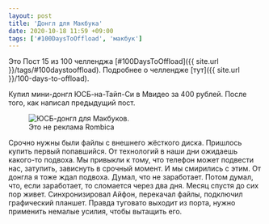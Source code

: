 ```yaml
---
layout: post
title: 'Донгл для Макбука'
date: 2020-10-18 11:59 +09:00
tags: ['#100DaysToOffload', 'макбук']
---
```


Это Пост 15 из 100 челленджа [#100DaysToOffload]({{ site.url }}/tags/#100daystooffload). Подробнее о челлендже [тут]({{ site.url }}/100-days-to-offload).

Купил мини-донгл ЮСБ-на-Тайп-Си в Мвидео за 400 рублей. После того, как написал предыдущий пост.

<figure>
  <img src="{{ site.url }}/assets/images/macbook-dongle/IMG_2568.jpg" data-action="zoom" alt="ЮСБ-донгл для Макбуков.">
  <figcaption>Это не реклама Rombica</figcaption>
</figure>

Срочно нужны были файлы с внешнего жёсткого диска. Пришлось купить первый попавшийся. От технологий в наши дни ожидаешь какого-то подвоха. Мы привыкли к тому, что телефон может подвести нас, затупить, зависнуть в срочный момент. И мы смирились с этим. От донгла я тоже ждал подвоха. Думал, что не заработает. Потом думал, что, если заработает, то сломается через два дня. Месяц спустя до сих пор живет. Синхронизировал Айфон, перекачал файлы, подключил графический планшет. Правда туговато выходит из порта, нужно применить немалые усилия, чтобы вытащить его.
